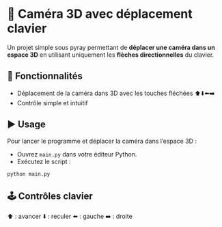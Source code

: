 # 🎥 Caméra 3D avec déplacement clavier

Un projet simple sous pyray permettant de **déplacer une caméra dans un espace 3D** en utilisant uniquement les **flèches directionnelles** du clavier.

## 📌 Fonctionnalités
- Déplacement de la caméra dans 3D avec les touches fléchées ⬆️⬇️⬅️➡️
- Contrôle simple et intuitif

## ▶️ Usage
Pour lancer le programme et déplacer la caméra dans l’espace 3D :  

- Ouvrez `main.py` dans votre éditeur Python.
- Exécutez le script :  
```bash
python main.py
```

## 🕹️ Contrôles clavier
⬆️ : avancer
⬇️ : reculer
⬅️ : gauche
➡️ : droite

